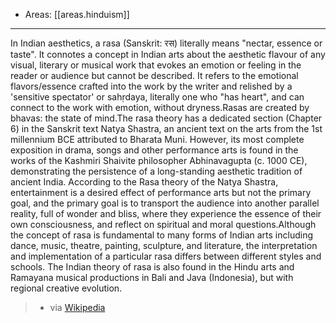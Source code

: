 
- Areas: [[areas.hinduism]]

---

In Indian aesthetics, a rasa (Sanskrit: रस) literally means "nectar, essence or taste". It connotes a concept in Indian arts about the aesthetic flavour of any visual, literary or musical work that evokes an emotion or feeling in the reader or audience but cannot be described. It refers to the emotional flavors/essence crafted into the work by the writer and relished by a 'sensitive spectator' or sahṛdaya, literally one who "has heart", and can connect to the work with emotion, without dryness.Rasas are created by bhavas: the state of mind.The rasa theory has a dedicated section (Chapter 6) in the Sanskrit text Natya Shastra, an ancient text on the arts from the 1st millennium BCE attributed to Bharata Muni. However, its most complete exposition in drama, songs and other performance arts is found in the works of the Kashmiri Shaivite philosopher Abhinavagupta (c. 1000 CE), demonstrating the persistence of a long-standing aesthetic tradition of ancient India. According to the Rasa theory of the Natya Shastra, entertainment is a desired effect of performance arts but not the primary goal, and the primary goal is to transport the audience into another parallel reality, full of wonder and bliss, where they experience the essence of their own consciousness, and reflect on spiritual and moral questions.Although the concept of rasa is fundamental to many forms of Indian arts including dance, music, theatre, painting, sculpture, and literature, the interpretation and implementation of a particular rasa differs between different styles and schools. The Indian theory of rasa is also found in the Hindu arts and Ramayana musical productions in Bali and Java (Indonesia), but with regional creative evolution.

> - via [Wikipedia](<https://en.wikipedia.org/wiki/Rasa%20(aesthetics)>)
